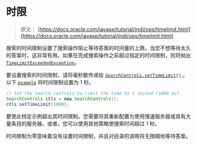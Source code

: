 # 时限

> 原文： [https://docs.oracle.com/javase/tutorial/jndi/ops/timelimit.html](https://docs.oracle.com/javase/tutorial/jndi/ops/timelimit.html)

搜索的时间限制设置了搜索操作阻止等待答案的时间量的上限。当您不想等待太久的答案时，这非常有用。如果在完成搜索操作之前超过指定的时间限制，则将抛出 [`TimeLimitExceededException`](https://docs.oracle.com/javase/8/docs/api/javax/naming/TimeLimitExceededException.html)。

要设置搜索的时间限制，请将毫秒数传递给 [`SearchControls.setTimeLimit()`](https://docs.oracle.com/javase/8/docs/api/javax/naming/directory/SearchControls.html#setTimeLimit-int-) 。以下 [`example`](examples/SearchTimeLimit.java) 将时间限制设置为 1 秒。

```java
// Set the search controls to limit the time to 1 second (1000 ms)
SearchControls ctls = new SearchControls();
ctls.setTimeLimit(1000);

```

要使此特定示例超出其时间限制，您需要将其重新配置为使用慢速服务器或具有大量条目的服务器。或者，您可以使用其他策略使搜索时间超过 1 秒。

时间限制为零意味着没有设置时间限制，并且对目录的调用将无限期地等待答案。